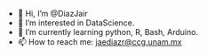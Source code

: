 - 👋 Hi, I’m @DiazJair
- 👀 I’m interested in DataScience.
- 🌱 I’m currently learning python, R, Bash, Arduino. 
- 📫 How to reach me: jaediazr@ccg.unam.mx

<!---
DiazJair/DiazJair is a ✨ special ✨ repository because its `README.md` (this file) appears on your GitHub profile.
You can click the Preview link to take a look at your changes.
--->
